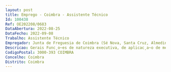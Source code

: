 ```yaml
--- 
layout: post
title: Emprego - Coimbra - Assistente Técnico
Id: 100438
Ref: OE202208/0683
DataAbertura: 2022-08-25
DataFecho: 2022-09-08
Trabalho: Assistente Técnico
Empregador: Junta de Freguesia de Coimbra (Sé Nova, Santa Cruz, Almedina e São Bartolomeu)
Descricao: Gerais Func¸o~es de natureza executiva, de aplicac¸a~o de me´todos e processos, com base em diretivas bem definidas e instruc¸o~es gerais, de grau me´dio de complexidade, nas a´reas de atuac¸a~o comuns e instrumentais e nos va´rios domi´nios de atuac¸a~o dos o´rga~os e servic¸os. Especificas  Assegura a transmissa~o da comunicac¸a~o entre os va´rios o´rga~os e entre estes e os particulares, atrave´s do registo, redac¸a~o, classificac¸a~o e arquivo de expediente expediente e outras formas de comunicac¸a~o  Executa informac¸o~es na seque^ncia de processos a decorrer na secc¸a~o  Executa ofi´cios dando cumprimento a despachos superiores  Executa contratos, escrituras, certido~es diversas e alvara´s diversos  Executa func¸o~es na a´rea de financ¸as e patrimo´nio, designadamente, execuc¸a~o de atividades de contabilidade, tesouraria, receita, aprovisionamento, patrimo´nio, expediente, arquivo e secretaria  Trata informac¸a~o, recolhendo e efetuando apuramentos estati´sticos elementares e elaborando mapas, quadros ou utilizando qualquer outra forma de transmissa~o eficaz dos dados existentes  Recolhe, examina e confere elementos constantes dos processos, anotando faltas ou anomalias e providenciando pela sua correc¸a~o e andamento, atrave´s de ofi´cios, informac¸o~es ou notas, em conformidade com a legislac¸a~o existente.
CodigoPostal: 3000-393 COIMBRA
Concelho: Coimbra
Distrito: Coimbra
--- 
```

